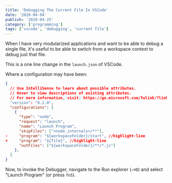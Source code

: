 ```yaml
---
title: 'Debugging The Current File In VSCode'
date: '2020-04-04'
publish: '2020-04-25'
category: ['programming']
tags: ['vscode', 'debugging', 'current file']
---
```


When I have very modularized applications and want to be able to debug a single file, it's useful to be able to swtich from a workspace context to debug just that file.

This is a one line change in the `launch.json` of VSCode.

Where a configuration may have been:

```json:title=launch.json
{
  // Use IntelliSense to learn about possible attributes.
  // Hover to view descriptions of existing attributes.
  // For more information, visit: https://go.microsoft.com/fwlink/?linkid=830387
  "version": "0.2.0",
  "configurations": [
    {
      "type": "node",
      "request": "launch",
      "name": "Launch Program",
      "skipFiles": ["<node_internals>/**"],
-     "program": "${workspaceFolder}/start", //highlight-line
+     "program": "${file}", //highlight-line
      "outFiles": ["${workspaceFolder}/**/*.js"]
    },
  ]
}
```

Now, to invoke the Debugger, navigate to the Run explorer (`⇧⌘D`) and select "Launch Program" (or press `fn5`).

